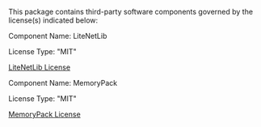 This package contains third-party software components governed by the license(s) indicated below:

Component Name: LiteNetLib

License Type: "MIT"

[LiteNetLib License](https://github.com/RevenantX/LiteNetLib/blob/master/LICENSE.txt)

Component Name: MemoryPack

License Type: "MIT"

[MemoryPack License](https://github.com/Cysharp/MemoryPack/blob/main/LICENSE.md)
